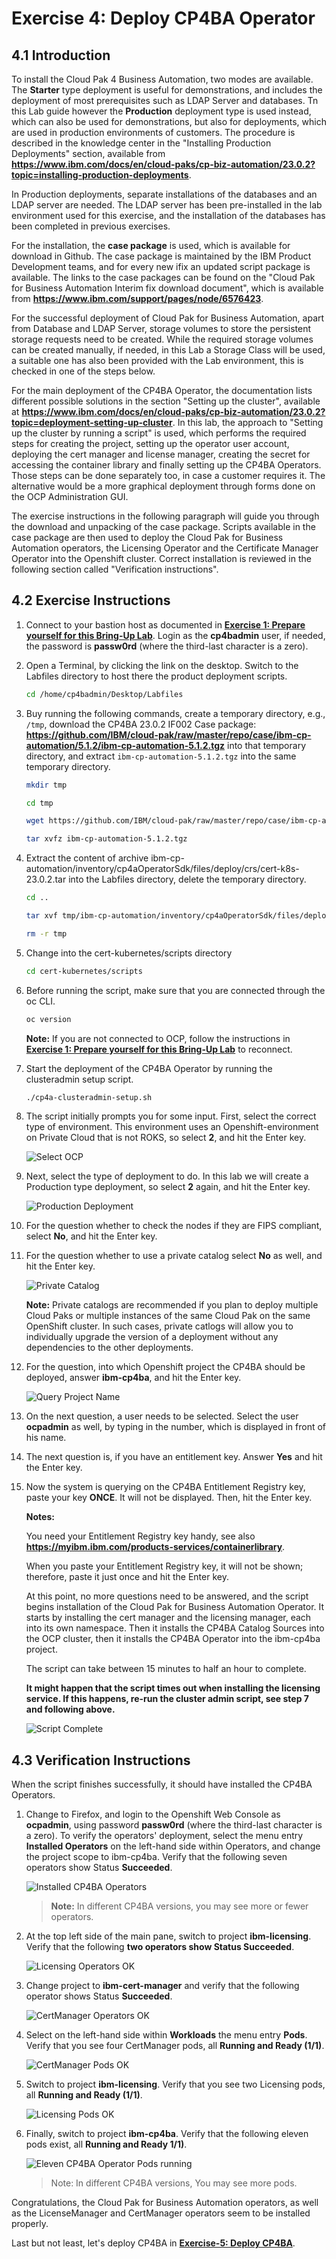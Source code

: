 # Exercise 4: Deploy CP4BA Operator

## 4.1 Introduction

To install the Cloud Pak 4 Business Automation, two modes are available. The **Starter** type deployment is useful for demonstrations, and includes the deployment of most prerequisites such as LDAP Server and databases. Tn this Lab guide however the **Production** deployment type is used instead, which can also be used for demonstrations, but also for deployments, which are used in production environments of customers. The procedure is described in the knowledge center in the "Installing Production Deployments" section, available from **<a href="https://www.ibm.com/docs/en/cloud-paks/cp-biz-automation/23.0.2?topic=installing-production-deployments" target="_blank">https://www.ibm.com/docs/en/cloud-paks/cp-biz-automation/23.0.2?topic=installing-production-deployments</a>**.

In Production deployments, separate installations of the databases and an LDAP server are needed. The LDAP server has been pre-installed in the lab environment used for this exercise, and the installation of the databases has been completed in previous exercises.

For the installation, the **case package** is used, which is available for download in Github. The case package is maintained by the IBM Product Development teams, and for every new ifix an updated script package is available. The links to the case packages can be found on the "Cloud Pak for Business Automation Interim fix download document", which is available from **<a href="https://www.ibm.com/support/pages/node/6576423" target="_blank">https://www.ibm.com/support/pages/node/6576423</a>**.

For the successful deployment of Cloud Pak for Business Automation, apart from Database and LDAP Server, storage volumes to store the persistent storage requests need to be created. While the required storage volumes can be created manually, if needed, in this Lab a Storage Class will be used, a suitable one has also been provided with the Lab environment, this is checked in one of the steps below.

For the main deployment of the CP4BA Operator, the documentation lists different possible solutions in the section "Setting up the cluster", available at **<a href="https://www.ibm.com/docs/en/cloud-paks/cp-biz-automation/23.0.2?topic=deployment-setting-up-cluster" target="_blank">https://www.ibm.com/docs/en/cloud-paks/cp-biz-automation/23.0.2?topic=deployment-setting-up-cluster</a>**. In this lab, the approach to "Setting up the cluster by running a script" is used, which performs the required steps for creating the project, setting up the operator user account, deploying the cert manager and license manager, creating the secret for accessing the container library and finally setting up the CP4BA Operators. Those steps can be done separately too, in case a customer requires it. The alternative would be a more graphical deployment through forms done on the OCP Administration GUI.

The exercise instructions in the following paragraph will guide you through the download and unpacking of the case package. Scripts available in the case package are then used to deploy the Cloud Pak for Business Automation operators, the Licensing Operator and the Certificate Manager Operator into the Openshift cluster. Correct installation is reviewed in the following section called "Verification instructions".

## 4.2 Exercise Instructions

1. Connect to your bastion host as documented in **[Exercise 1: Prepare yourself for this Bring-Up Lab](Exercise-1-Prepare.md#123-access-the-openshift-tech-zone-envrioment)**. Login as the **cp4badmin** user, if needed, the password is **passw0rd** (where the third-last character is a zero).
   
2. Open a Terminal, by clicking the link on the desktop. Switch to the Labfiles directory to host there the product deployment scripts.
   
   ```sh
   cd /home/cp4badmin/Desktop/Labfiles
   ```
   
3. Buy running the following commands, create a temporary directory, e.g., `/tmp`, download the CP4BA 23.0.2 IF002 Case package: **<a href="https://github.com/IBM/cloud-pak/raw/master/repo/case/ibm-cp-automation/5.1.2/ibm-cp-automation-5.1.2.tgz" target="_blank">https://github.com/IBM/cloud-pak/raw/master/repo/case/ibm-cp-automation/5.1.2/ibm-cp-automation-5.1.2.tgz</a>** into that temporary directory, and extract `ibm-cp-automation-5.1.2.tgz` into the same temporary directory.
   
   ```sh
   mkdir tmp
   ```
   
   ```sh
   cd tmp
   ```
   
   ```sh
   wget https://github.com/IBM/cloud-pak/raw/master/repo/case/ibm-cp-automation/5.1.2/ibm-cp-automation-5.1.2.tgz
   ```
   
   ```sh
   tar xvfz ibm-cp-automation-5.1.2.tgz
   ```
   
4. Extract the content of archive ibm-cp-automation/inventory/cp4aOperatorSdk/files/deploy/crs/cert-k8s-23.0.2.tar into the Labfiles directory, delete the temporary directory.
   
   ```sh
   cd ..
   ```
   
   ```sh
   tar xvf tmp/ibm-cp-automation/inventory/cp4aOperatorSdk/files/deploy/crs/cert-k8s-23.0.2.tar
   ```
   
   ```sh
   rm -r tmp
   ```
   
5. Change into the cert-kubernetes/scripts directory
   
   ```sh
   cd cert-kubernetes/scripts
   ```
   
6. Before running the script, make sure that you are connected through the oc CLI.
   
   ```sh
   oc version
   ```
   
   **Note:** If you are not connected to OCP, follow the instructions in **[Exercise 1: Prepare yourself for this Bring-Up Lab](Exercise-1-Prepare.md#123-access-the-openshift-tech-zone-envrioment)** to reconnect. 
   
7. Start the deployment of the CP4BA Operator by running the clusteradmin setup script.
   
   ```sh
   ./cp4a-clusteradmin-setup.sh
   ```
   
8. The script initially prompts you for some input. First, select the correct type of environment. This environment uses an Openshift-environment on Private Cloud that is not ROKS, so select **2**, and hit the Enter key.
   
   ![Select OCP](images/4.2-select-ocp.png)
   
9. Next, select the type of deployment to do. In this lab we will create a Production type deployment, so select **2** again, and hit the Enter key.
   
   ![Production Deployment](images/4.2-production.png)
   
10. For the question whether to check the nodes if they are FIPS compliant, select **No**, and hit the Enter key.
    
11. For the question whether to use a private catalog select **No** as well, and hit the Enter key.
    
    ![Private Catalog](images/4.2-privatecatalog.png)
    
    **Note:** Private catalogs are recommended if you plan to deploy multiple Cloud Paks or multiple instances of the same Cloud Pak on the same OpenShift cluster. In such cases, private catlogs will allow you to individually upgrade the version of a deployment without any dependencies to the other deployments.
    
13. For the question, into which Openshift project the CP4BA should be deployed, answer **ibm-cp4ba**, and hit the Enter key.
    
    ![Query Project Name](images/4.2-projectname.png)
    
14. On the next question, a user needs to be selected. Select the user **ocpadmin** as well, by typing in the number, which is displayed in front of his name.
    
15. The next question is, if you have an entitlement key. Answer **Yes** and hit the Enter key.
    
16. Now the system is querying on the CP4BA Entitlement Registry key, paste your key **ONCE**. It will not be displayed. Then, hit the Enter key.
    
    **Notes:**
    
    You need your Entitlement Registry key handy, see also **<a href="https://myibm.ibm.com/products-services/containerlibrary" target="_blank">https://myibm.ibm.com/products-services/containerlibrary</a>**.
    
    When you paste your Entitlement Registry key, it will not be shown; therefore, paste it just once and hit the Enter key.
    
    At this point, no more questions need to be answered, and the script begins installation of the Cloud Pak for Business Automation Operator. It starts by installing the cert manager and the licensing manager, each into its own namespace. Then it installs the CP4BA Catalog Sources into the OCP cluster, then it installs the CP4BA Operator into the ibm-cp4ba project.
    
    The script can take between 15 minutes to half an hour to complete.
    
    **It might happen that the script times out when installing the licensing service. If this happens, re-run the cluster admin script, see step 7 and following above.**
    
    ![Script Complete](images/4.2-scriptcomplete.png)

## 4.3 Verification Instructions

When the script finishes successfully, it should have installed the CP4BA Operators.

1. Change to Firefox, and login to the Openshift Web Console as **ocpadmin**, using password **passw0rd** (where the third-last character is a zero). To verify the operators' deployment, select the menu entry **Installed Operators** on the left-hand side within Operators, and change the project scope to ibm-cp4ba. Verify that the following seven operators show Status **Succeeded**.
   
   ![Installed CP4BA Operators](images/4.3-installedoperators.png)

   > **Note:** In different CP4BA versions, you may see more or fewer operators.
   
2. At the top left side of the main pane, switch to project **ibm-licensing**. Verify that the following **two operators show Status Succeeded**.
   
   ![Licensing Operators OK](images/4.3.-licensingoperatorsok.png)
	
3. Change project to **ibm-cert-manager** and verify that the following operator shows Status **Succeeded**.
   
   ![CertManager Operators OK](images/4.3.-certmanageroperatorsok.png)
   
4. Select on the left-hand side within **Workloads** the menu entry **Pods**. Verify that you see four CertManager pods, all **Running and Ready (1/1)**.
   
   ![CertManager Pods OK](images/4.3-certmanagerpodsok.png)
   
5. Switch to project **ibm-licensing**. Verify that you see two Licensing pods, all **Running and Ready (1/1)**.
   
   ![Licensing Pods OK](images/4.3-licensingpodsok.png)
   
6. Finally, switch to project **ibm-cp4ba**. Verify that the following eleven pods exist, all **Running and Ready 1/1)**.
   
   ![Eleven CP4BA Operator Pods running](images/4.3-elevencp4bapodsok.png)
   
   > Note: In different CP4BA versions, You may see more pods.

Congratulations, the Cloud Pak for Business Automation operators, as well as the LicenseManager and CertManager operators seem to be installed properly.

Last but not least, let's deploy CP4BA in **[Exercise-5: Deploy CP4BA](Exercise-5-Deploy-CP4BA.md)**.
